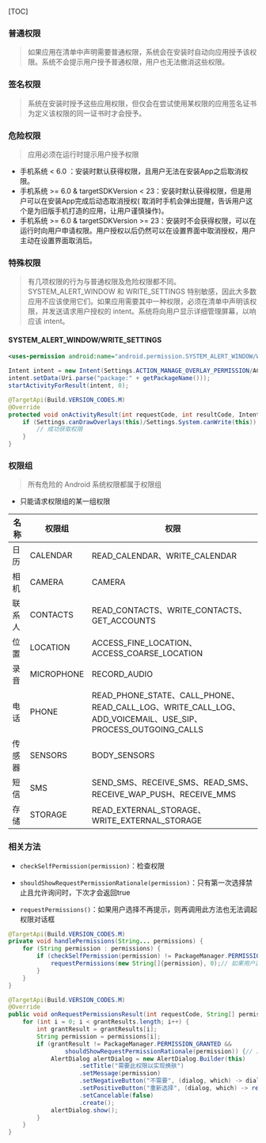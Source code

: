 [TOC]

### 普通权限
> 如果应用在清单中声明需要普通权限，系统会在安装时自动向应用授予该权限。系统不会提示用户授予普通权限，用户也无法撤消这些权限。

### 签名权限
> 系统在安装时授予这些应用权限，但仅会在尝试使用某权限的应用签名证书为定义该权限的同一证书时才会授予。

### 危险权限
> 应用必须在运行时提示用户授予权限

* 手机系统 < 6.0 ：安装时默认获得权限，且用户无法在安装App之后取消权限。
* 手机系统 >= 6.0 & targetSDKVersion < 23：安装时默认获得权限，但是用户可以在安装App完成后动态取消授权( 取消时手机会弹出提醒，告诉用户这个是为旧版手机打造的应用，让用户谨慎操作)。
* 手机系统 >= 6.0 & targetSDKVersion >= 23：安装时不会获得权限，可以在运行时向用户申请权限。用户授权以后仍然可以在设置界面中取消授权，用户主动在设置界面取消后。


### 特殊权限
> 有几项权限的行为与普通权限及危险权限都不同。SYSTEM_ALERT_WINDOW 和 WRITE_SETTINGS 特别敏感，因此大多数应用不应该使用它们。如果应用需要其中一种权限，必须在清单中声明该权限，并发送请求用户授权的 intent。系统将向用户显示详细管理屏幕，以响应该 intent。

#### SYSTEM_ALERT_WINDOW/WRITE_SETTINGS
```xml
<uses-permission android:name="android.permission.SYSTEM_ALERT_WINDOW/WRITE_SETTINGS" />
```
```java
Intent intent = new Intent(Settings.ACTION_MANAGE_OVERLAY_PERMISSION/ACTION_MANAGE_WRITE_SETTINGS);
intent.setData(Uri.parse("package:" + getPackageName()));
startActivityForResult(intent, 0);

@TargetApi(Build.VERSION_CODES.M)
@Override
protected void onActivityResult(int requestCode, int resultCode, Intent data) {
    if (Settings.canDrawOverlays(this)/Settings.System.canWrite(this)) {
        // 成功获取权限
    }
}
```

### 权限组
> 所有危险的 Android 系统权限都属于权限组

* 只能请求权限组的某一组权限

名称 | 权限组 | 权限
--- | --- | ---
日历 | CALENDAR | READ_CALENDAR、WRITE_CALENDAR
相机 | CAMERA | CAMERA
联系人 | CONTACTS | READ_CONTACTS、WRITE_CONTACTS、GET_ACCOUNTS
位置 | LOCATION | ACCESS_FINE_LOCATION、ACCESS_COARSE_LOCATION
录音 | MICROPHONE | RECORD_AUDIO
电话 | PHONE | READ_PHONE_STATE、CALL_PHONE、READ_CALL_LOG、WRITE_CALL_LOG、ADD_VOICEMAIL、USE_SIP、PROCESS_OUTGOING_CALLS
传感器 | SENSORS | BODY_SENSORS
短信 | SMS | SEND_SMS、RECEIVE_SMS、READ_SMS、RECEIVE_WAP_PUSH、RECEIVE_MMS
存储 | STORAGE | READ_EXTERNAL_STORAGE、WRITE_EXTERNAL_STORAGE

### 相关方法
* `checkSelfPermission(permission)`：检查权限

* `shouldShowRequestPermissionRationale(permission)`：只有第一次选择禁止且允许询问时，下次才会返回true

* `requestPermissions()`：如果用户选择不再提示，则再调用此方法也无法调起权限对话框

```java
@TargetApi(Build.VERSION_CODES.M)
private void handlePermissions(String... permissions) {
    for (String permission : permissions) {
        if (checkSelfPermission(permission) != PackageManager.PERMISSION_GRANTED) {
            requestPermissions(new String[]{permission}, 0);// 如果用户选择禁止后不在询问，则下次启动requestPermissions也无法调起系统权限提示
        }
    }
}

@TargetApi(Build.VERSION_CODES.M)
@Override
public void onRequestPermissionsResult(int requestCode, String[] permissions, int[] grantResults) {
    for (int i = 0; i < grantResults.length; i++) {
        int grantResult = grantResults[i];
        String permission = permissions[i];
        if (grantResult != PackageManager.PERMISSION_GRANTED &&
                shouldShowRequestPermissionRationale(permission)) {// 用户禁止了该权限，但仍允许下次提示，此时应该向用户解释为啥需要该权限
            AlertDialog alertDialog = new AlertDialog.Builder(this)
                    .setTitle("需要此权限以实现换肤")
                    .setMessage(permission)
                    .setNegativeButton("不需要", (dialog, which) -> dialog.dismiss())
                    .setPositiveButton("重新选择", (dialog, which) -> requestPermissions(new String[]{permission}, 0))
                    .setCancelable(false)
                    .create();
            alertDialog.show();
        }
    }
}
```